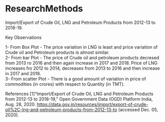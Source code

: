 # ResearchMethods
Import/Export of Crude Oil, LNG and Petroleum Products from 2012-13 to 2018-19.

Key Observations

1- From Box Plot - The price variation in LNG is least and price variation of Crude oil and Petroleum products is almost similar.<br>
2- From bar Plot - The price of Crude oil and petroleum products decresed from 2013 ro 2016 and then again increase in 2017 and 2018. Price of LNG increases fro 2012 to 2014, decreases from 2013 to 2016 and then increase in 2017 and 2018. <br>
3- From scatter Plot - There is a good amount of variation in price of commodities (in crores) with respect to Quantity (in TMT). <br>



References
[1]“Import/Export of Crude Oil, LNG and Petroleum Products from 2012-13 to 2018-19,” Open Government Data (OGD) Platform India, Aug. 28, 2020. https://data.gov.in/resources/import/export-of-crude-oil%2C-lng-and-petroleum-products-from-2012-13-to (accessed Dec. 05, 2020).
